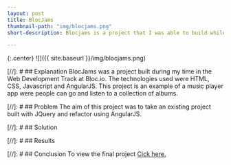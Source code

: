 ```yaml
---
layout: post
title: BlocJams
thumbnail-path: "img/blocjams.png"
short-description: Blocjams is a project that I was able to build while learning the fundamentals of HTML, CSS, JavaScript, jQuery, and AngularJS.

---
```


{:.center}
![]({{ site.baseurl }}/img/blocjams.png)

[//]: # ## Explanation
BlocJams was a project built during my time in the Web Development Track at Bloc.io. The technologies used were HTML, CSS, Javascript and AngularJS. This project is an example of a music player app were people can go and listen to a collection of albums.



[//]: # ## Problem
The aim of this project was to take an existing project built with JQuery and refactor using AngularJS.


[//]: # ## Solution



[//]: # ## Results



[//]: # ## Conclusion
To view the final project <a href="https://jromero-bloc-jams.netlify.com/" target="_blank">Cick here.</a>

